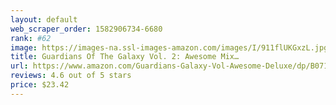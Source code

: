 ```yaml
---
layout: default 
﻿web_scraper_order: 1582906734-6680
rank: #62
image: https://images-na.ssl-images-amazon.com/images/I/911flUKGxzL.jpg
title: Guardians Of The Galaxy Vol. 2: Awesome Mix…
url: https://www.amazon.com/Guardians-Galaxy-Vol-Awesome-Deluxe/dp/B071F4NBMJ/ref=zg_mw_music_62?_encoding=UTF8&psc=1&refRID=X8V12YXMQG7N6EH1X8Q3
reviews: 4.6 out of 5 stars
price: $23.42 
---
```

